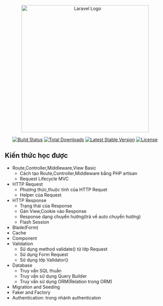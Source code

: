 <p align="center"><a href="https://laravel.com" target="_blank"><img src="https://raw.githubusercontent.com/laravel/art/master/logo-lockup/5%20SVG/2%20CMYK/1%20Full%20Color/laravel-logolockup-cmyk-red.svg" width="400" alt="Laravel Logo"></a></p>

<p align="center">
<a href="https://github.com/laravel/framework/actions"><img src="https://github.com/laravel/framework/workflows/tests/badge.svg" alt="Build Status"></a>
<a href="https://packagist.org/packages/laravel/framework"><img src="https://img.shields.io/packagist/dt/laravel/framework" alt="Total Downloads"></a>
<a href="https://packagist.org/packages/laravel/framework"><img src="https://img.shields.io/packagist/v/laravel/framework" alt="Latest Stable Version"></a>
<a href="https://packagist.org/packages/laravel/framework"><img src="https://img.shields.io/packagist/l/laravel/framework" alt="License"></a>
</p>

## Kiến thức học được 

* Route,Controller,Middleware,View Basic
  - Cách tạo  Route,Controller,Middleware bằng PHP artisan
  - Request Lifecycle MVC
* HTTP Request
  - Phương thức,thuộc tính của HTTP Requet
  - Helper của Request
* HTTP Response
   - Trạng thái của Response
   - Gán View,Cookie vào Response
   - Response dạng chuyển hướng(trả về auto chuyển hướng)
   - Flash Session
* Blade(Form)
* Cache
* Component
* Validation
   - Sử dụng method validate() từ lớp Request
   - Sử dụng Form Request
   - Sử dụng lớp Validator()
* Database
   - Truy vấn SQL thuần
   - Truy vấn sử dụng Query Builder
   - Truy vấn sử dụng ORM(Relation trong ORM)
* Migration and Seeding
* Faker and Factory
* Authentication: trong nhánh authenticaton


